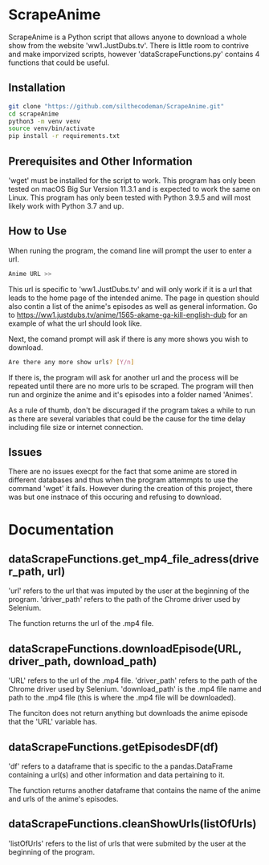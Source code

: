 # ScrapeAnime

ScrapeAnime is a Python script that allows anyone to download a whole show from the website 'ww1.JustDubs.tv'. There is little room to contrive and make imporvized scripts, however 'dataScrapeFunctions.py' contains 4 functions that could be useful.

## Installation
```bash
git clone "https://github.com/silthecodeman/ScrapeAnime.git"
cd scrapeAnime
python3 -m venv venv
source venv/bin/activate
pip install -r requirements.txt
```
## Prerequisites and Other Information
'wget' must be installed for the script to work. This program has only been tested on macOS Big Sur Version 11.3.1 and is expected to work the same on Linux. This program has only been tested with Python 3.9.5 and will most likely work with Python 3.7 and up.

## How to Use
When runing the program, the comand line will prompt the user to enter a url. 
```bash
Anime URL >> 
```
This url is specific to 'ww1.JustDubs.tv' and will only work if it is a url that leads to the home page of the intended anime. The page in question should also contin a list of the anime's episodes as well as general information. Go to https://ww1.justdubs.tv/anime/1565-akame-ga-kill-english-dub for an example of what the url should look like.

Next, the comand prompt will ask if there is any more shows you wish to download.
```bash
Are there any more show urls? [Y/n] 
```

If there is, the program will ask for another url and the process will be repeated until there are no more urls to be scraped.
The program will then run and orginize the anime and it's episodes into a folder named 'Animes'.

As a rule of thumb, don't be discuraged if the program takes a while to run as there are several variables that could be the cause for the time delay including file size or internet connection.

## Issues
There are no issues execpt for the fact that some anime are stored in different databases and thus when the program attemmpts to use the command 'wget' it fails. However during the creation of this project, there was but one instnace of this occuring and refusing to download.

# Documentation

## dataScrapeFunctions.get_mp4_file_adress(driver_path, url)
'url' refers to the url that was imputed by the user at the beginning of the program.
'driver_path' refers to the path of the Chrome driver used by Selenium.

The function returns the url of the .mp4 file. 

## dataScrapeFunctions.downloadEpisode(URL, driver_path, download_path)
'URL' refers to the url of the .mp4 file.
'driver_path' refers to the path of the Chrome driver used by Selenium.
'download_path' is the .mp4 file name and path to the .mp4 file (this is where the .mp4 file will be downloaded).

The funciton does not return anything but downloads the anime episode that the 'URL' variable has.

## dataScrapeFunctions.getEpisodesDF(df)
'df' refers to a dataframe that is specific to the a pandas.DataFrame containing a url(s) and other information and data pertaining to it.

The function returns another dataframe that contains the name of the anime and urls of the anime's episodes.

## dataScrapeFunctions.cleanShowUrls(listOfUrls)
'listOfUrls' refers to the list of urls that were submited by the user at the beginning of the program.
